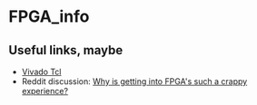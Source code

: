# FPGA_info

## Useful links, maybe

 - [Vivado Tcl](https://www.koheron.com/software-development-kit/documentation/fpga/tcl)
 - Reddit discussion: [Why is getting into FPGA's such a crappy experience?](https://www.reddit.com/r/FPGA/comments/66tqf9/why_is_getting_into_fpgas_such_a_crappy_experience/)
